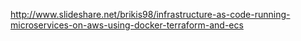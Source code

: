 http://www.slideshare.net/brikis98/infrastructure-as-code-running-microservices-on-aws-using-docker-terraform-and-ecs
